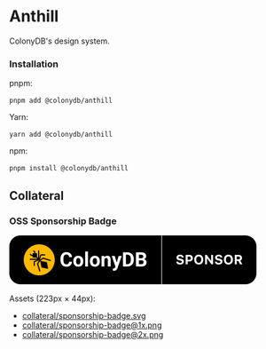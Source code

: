 # Anthill

ColonyDB's design system.

### Installation

pnpm:

```shell
pnpm add @colonydb/anthill
```

Yarn:

```shell
yarn add @colonydb/anthill
```

npm:

```shell
pnpm install @colonydb/anthill
```

## Collateral

### OSS Sponsorship Badge

![](collateral/sponsorship-badge.svg)

Assets (223px × 44px):

- [collateral/sponsorship-badge.svg](collateral/sponsorship-badge.svg)
- [collateral/sponsorship-badge@1x.png](collateral/sponsorship-badge@1x.png)
- [collateral/sponsorship-badge@2x.png](collateral/sponsorship-badge@2x.png)

